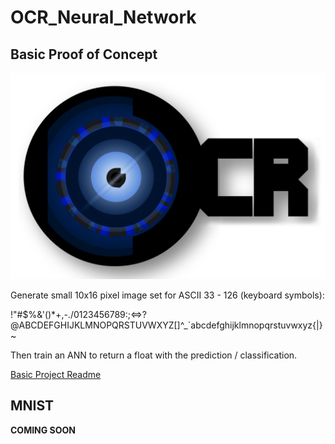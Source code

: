 # OCR_Neural_Network


## Basic Proof of Concept

![OCR Logo](https://github.com/geekgirljoy/OCR_Neural_Network/blob/ca5dbcd3198dd36d2bbbbbc3731e450cac7ef7a4/Project%20Images/OCR.png)

Generate small 10x16 pixel image set for ASCII 33 - 126 (keyboard symbols):

!"#$%&'()*+,-./0123456789:;<=>?@ABCDEFGHIJKLMNOPQRSTUVWXYZ[\]^_`abcdefghijklmnopqrstuvwxyz{|}~

Then train an ANN to return a float with the prediction / classification.

[Basic Project Readme](https://github.com/geekgirljoy/OCR_Neural_Network/blob/master/Basic/README.md)



## MNIST

**COMING SOON**
